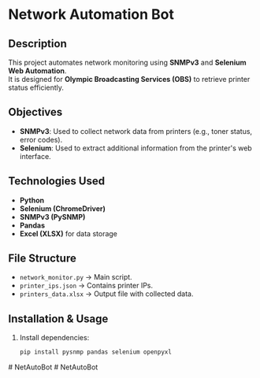 # Network Automation Bot

## Description
This project automates network monitoring using **SNMPv3** and **Selenium Web Automation**.  
It is designed for **Olympic Broadcasting Services (OBS)** to retrieve printer status efficiently.

## Objectives
- **SNMPv3**: Used to collect network data from printers (e.g., toner status, error codes).
- **Selenium**: Used to extract additional information from the printer's web interface.

## Technologies Used
- **Python**
- **Selenium (ChromeDriver)**
- **SNMPv3 (PySNMP)**
- **Pandas**
- **Excel (XLSX)** for data storage

## File Structure
- `network_monitor.py` → Main script.
- `printer_ips.json` → Contains printer IPs.
- `printers_data.xlsx` → Output file with collected data.

## Installation & Usage
1. Install dependencies:
   ```bash
   pip install pysnmp pandas selenium openpyxl
#   N e t A u t o B o t  
 #   N e t A u t o B o t  
 